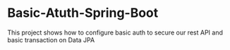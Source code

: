 # Basic-Atuth-Spring-Boot
This project shows how to configure basic auth to secure our rest API and basic transaction on Data JPA
